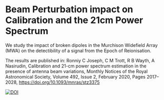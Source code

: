 # Beam Perturbation impact on Calibration and the 21cm Power Spectrum

We study the impact of broken dipoles in the Murchison Widefield Array (MWA) on the detectibility of a signal from the Epoch of Reionisation.

The results are published in:
Ronniy C Joseph, C M Trott, R B Wayth, A Nasirudin, Calibration and 21-cm power spectrum estimation in the presence of antenna beam variations, Monthly Notices of the Royal Astronomical Society, Volume 492, Issue 2, February 2020, Pages 2017–2028, https://doi.org/10.1093/mnras/stz3375

[![DOI](https://zenodo.org/badge/161104841.svg)](https://zenodo.org/badge/latestdoi/161104841)
